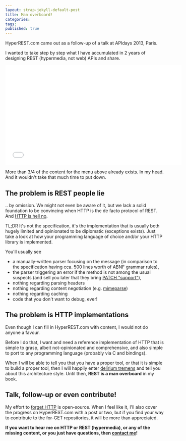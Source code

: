 ```yaml
---
layout: strap-jekyll-default-post
title: Man overboard!
categories:
tags:
published: true
---
```


HyperREST.com came out as a follow-up of a talk at APIdays 2013, Paris.

I wanted to take step by step what I have accumulated in 2 years of designing REST (hypermedia, not web) APIs and share.

<iframe width="560" height="315" src="//www.youtube.com/embed/Nh6VeuvVRdQ" frameborder="0" allowfullscreen></iframe>

More than 3/4 of the content for the menu above already exists. In my head. And it wouldn't take that much time to put down.


## The problem is REST people lie

.. by omission. We might not even be aware of it, but we lack a solid foundation to be convincing when HTTP is the de facto protocol of REST. And [HTTP is hell no](2013-06-10-http-is-hell-no).

TL;DR It's not the specification, it's the implementation that is usually both hugely limited and opinionated to be diplomatic (exceptions exists). Just take a look at how your programming language of choice and/or your HTTP library is implemented.

You'll usually see

- a manually-written parser focusing on the message (in comparison to the specification having cca. 500 lines worth of ABNF grammar rules),
- the parser triggering an error if the method is not among the usual suspects (and sell you later that they bring [PATCH "support"](https://github.com/erlang/otp/blob/bab47a5fc14f5093ca0c9deca4297d54ea722eb8/lib/inets/src/http_server/httpd_request.erl#L85)),
- nothing regarding parsing headers
- nothing regarding content negotiation (e.g. [mimeparse](https://code.google.com/p/mimeparse/))
- nothing regarding caching
- code that you don't want to debug, ever!


## The problem is HTTP implementations

Even though I can fill in HyperREST.com with content, I would not do anyone a favour.

Before I do that, I want and need a reference implementation of HTTP that is simple to grasp, albeit not-opinionated and comprehensive, and also simple to port to any programming language (probably via C and bindings).

When I will be able to tell you that you have a proper tool, or that it is simple to build a proper tool, then I will happily enter [delirium tremens](http://en.wikipedia.org/wiki/Delirium_tremens) and tell you about this architecture style. Until then, **REST is a man overboard** in my book.


## Talk, follow-up or even contribute!

My effort to [forget HTTP](https://github.com/for-GET/README) is open-source. When I feel like it, I'll also cover the progress on HyperREST.com with a post or two, but if you find your way to contribute to the for-GET repositories, it will be more than appreciated.

**If you want to hear me on HTTP or REST (hypermedia), or any of the missing content, or you just have questions, then [contact me](http://andreineculau.com)!**
